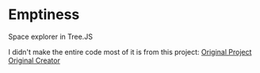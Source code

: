 # Emptiness

Space explorer in Tree.JS 

I didn't make the entire code most of it is from this project:
[Original Project](https://codepen.io/b29/pen/LoaRKx)
[Original Creator](https://codepen.io/b29)
